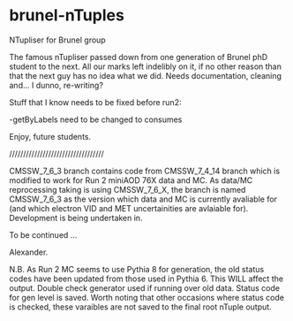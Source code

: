brunel-nTuples
==============

NTupliser for Brunel group

The famous nTupliser passed down from one generation of Brunel phD student to the next. 
All our marks left indelibly on it, if no other reason than that the next guy has no idea what we did.
Needs documentation, cleaning and... I dunno, re-writing?

Stuff that I know needs to be fixed before run2:

-getByLabels need to be changed to consumes

Enjoy, future students.

//////////////////////////////////


CMSSW_7_6_3 branch contains code from CMSSW_7_4_14 branch which is modified to work for Run 2 miniAOD 76X data and MC.
As data/MC reprocessing taking is using CMSSW_7_6_X, the branch is named CMSSW_7_6_3 as the version which data and MC is currently avaliable for (and which electron VID and MET uncertainities are avlaiable for).
Development is being undertaken in.

To be continued ...

Alexander.

N.B. As Run 2 MC seems to use Pythia 8 for generation, the old status codes have been updated from those used in Pythia 6. This WILL affect the output. Double check generator used if running over old data. 
Status code for gen level is saved. Worth noting that other occasions where status code is checked, these varaibles are not saved to the final root nTuple output. 
